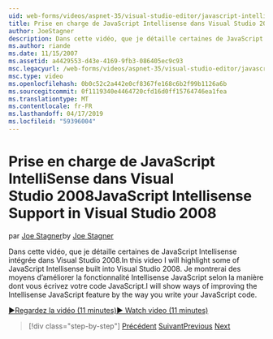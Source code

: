 ```yaml
---
uid: web-forms/videos/aspnet-35/visual-studio-editor/javascript-intellisense-support-in-visual-studio-2008
title: Prise en charge de JavaScript Intellisense dans Visual Studio 2008 | Microsoft Docs
author: JoeStagner
description: Dans cette vidéo, que je détaille certaines de JavaScript Intellisense intégrée dans Visual Studio 2008. Je montrerai des moyens d’améliorer la featu Intellisense JavaScript...
ms.author: riande
ms.date: 11/15/2007
ms.assetid: a4429553-d43e-4169-9fb3-086405ec9c93
msc.legacyurl: /web-forms/videos/aspnet-35/visual-studio-editor/javascript-intellisense-support-in-visual-studio-2008
msc.type: video
ms.openlocfilehash: 0b0c52c2a442e0cf8367fe168c6b2f99b1126a6b
ms.sourcegitcommit: 0f1119340e4464720cfd16d0ff15764746ea1fea
ms.translationtype: MT
ms.contentlocale: fr-FR
ms.lasthandoff: 04/17/2019
ms.locfileid: "59396004"
---
```

# <a name="javascript-intellisense-support-in-visual-studio-2008"></a><span data-ttu-id="e55b6-104">Prise en charge de JavaScript IntelliSense dans Visual Studio 2008</span><span class="sxs-lookup"><span data-stu-id="e55b6-104">JavaScript Intellisense Support in Visual Studio 2008</span></span>

<span data-ttu-id="e55b6-105">par [Joe Stagner](https://github.com/JoeStagner)</span><span class="sxs-lookup"><span data-stu-id="e55b6-105">by [Joe Stagner](https://github.com/JoeStagner)</span></span>

<span data-ttu-id="e55b6-106">Dans cette vidéo, que je détaille certaines de JavaScript Intellisense intégrée dans Visual Studio 2008.</span><span class="sxs-lookup"><span data-stu-id="e55b6-106">In this video I will highlight some of JavaScript Intellisense built into Visual Studio 2008.</span></span> <span data-ttu-id="e55b6-107">Je montrerai des moyens d’améliorer la fonctionnalité Intellisense JavaScript selon la manière dont vous écrivez votre code JavaScript.</span><span class="sxs-lookup"><span data-stu-id="e55b6-107">I will show ways of improving the Intellisense JavaScript feature by the way you write your JavaScript code.</span></span>

[<span data-ttu-id="e55b6-108">&#9654;Regardez la vidéo (11 minutes)</span><span class="sxs-lookup"><span data-stu-id="e55b6-108">&#9654; Watch video (11 minutes)</span></span>](https://channel9.msdn.com/Blogs/ASP-NET-Site-Videos/javascript-intellisense-support-in-visual-studio-2008)

> [!div class="step-by-step"]
> <span data-ttu-id="e55b6-109">[Précédent](new-designer-support-in-visual-studio-2008.md)
> [Suivant](javascript-debugging-in-visual-studio-2008.md)</span><span class="sxs-lookup"><span data-stu-id="e55b6-109">[Previous](new-designer-support-in-visual-studio-2008.md)
[Next](javascript-debugging-in-visual-studio-2008.md)</span></span>
